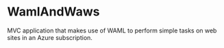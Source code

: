WamlAndWaws
===========

MVC application that makes use of WAML to perform simple tasks on web sites in an Azure subscription.

